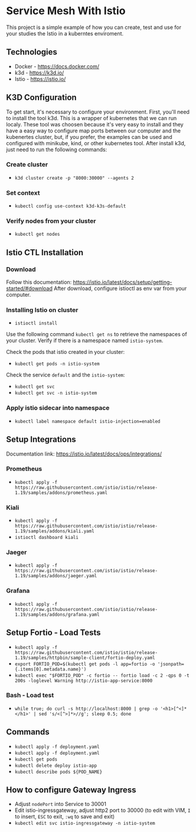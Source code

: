 # Service Mesh With Istio

This project is a simple example of how you can create, test and use for your studies the Istio in a kuberntes enviroment.

## Technologies

* Docker - https://docs.docker.com/
* k3d - https://k3d.io/
* Istio - https://istio.io/

## K3D Configuration
To get start, it's necessary to configure your environment. First, you'll need to install the tool k3d. This is a wrapper of kubernetes that we can run localy. These tool was choosen because it's very easy to install and they have a easy way to configure map ports between our computer and the kubenertes cluster, but, if you prefer, the examples can be used and configured with minikube, kind, or other kubernetes tool.
After install k3d, just need to run the following commands:

### Create cluster 
* `k3d cluster create -p "8000:30000" --agents 2`

### Set context
* `kubectl config use-context k3d-k3s-default`

### Verify nodes from your cluster
* `kubectl get nodes`

## Istio CTL Installation

### Download
Follow this documentation: https://istio.io/latest/docs/setup/getting-started/#download
After download, configure istioctl as env var from your computer.

### Installing Istio on cluster

* `istioctl install`

Use the following command `kubectl get ns` to retrieve the namespaces of your cluster.
Verify if there is a namespace named `istio-system`.

Check the pods that istio created in your cluster:
* `kubectl get pods -n istio-system`

Check the service `default` and the `istio-system`:
* `kubectl get svc`
* `kubectl get svc -n istio-system`

### Apply istio sidecar into namespace
* `kubectl label namespace default istio-injection=enabled` 

## Setup Integrations
Documentation link: https://istio.io/latest/docs/ops/integrations/

### Prometheus
* `kubectl apply -f https://raw.githubusercontent.com/istio/istio/release-1.19/samples/addons/prometheus.yaml`

### Kiali
* `kubectl apply -f https://raw.githubusercontent.com/istio/istio/release-1.19/samples/addons/kiali.yaml`
* `istioctl dashboard kiali`

### Jaeger
* `kubectl apply -f https://raw.githubusercontent.com/istio/istio/release-1.19/samples/addons/jaeger.yaml`

### Grafana
* `kubectl apply -f https://raw.githubusercontent.com/istio/istio/release-1.19/samples/addons/grafana.yaml`

## Setup Fortio - Load Tests
* `kubectl apply -f https://raw.githubusercontent.com/istio/istio/release-1.19/samples/httpbin/sample-client/fortio-deploy.yaml`
* `export FORTIO_POD=$(kubectl get pods -l app=fortio -o 'jsonpath={.items[0].metadata.name}')`
* `kubectl exec "$FORTIO_POD" -c fortio -- fortio load -c 2 -qps 0 -t 200s -loglevel Warning http://istio-app-service:8000`

### Bash - Load test
* `while true; do curl -s http://localhost:8000 | grep -o '<h1>[^<]*</h1>' | sed 's/<[^>]*>//g'; sleep 0.5; done`

## Commands
* `kubectl apply -f deployment.yaml`
* `kubectl apply -f deployment.yaml`
* `kubectl get pods`
* `kubectl delete deploy istio-app`
* `kubectl describe pods ${POD_NAME}`

## How to configure Gateway Ingress
* Adjust `nodePort` into Service to 30001
* Edit istio-ingressgateway, adjust http2 port to 30000 (to edit with VIM, `I` to insert, `ESC` to exit, `:wq` to save and exit)
* `kubectl edit svc istio-ingressgateway -n istio-system`